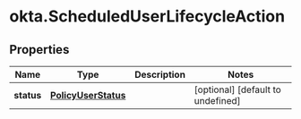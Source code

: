 # okta.ScheduledUserLifecycleAction

## Properties

Name | Type | Description | Notes
------------ | ------------- | ------------- | -------------
**status** | [**PolicyUserStatus**](PolicyUserStatus.md) |  | [optional] [default to undefined]

